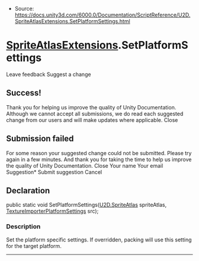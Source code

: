 * Source: https://docs.unity3d.com/6000.0/Documentation/ScriptReference/U2D.SpriteAtlasExtensions.SetPlatformSettings.html

#  [SpriteAtlasExtensions](https://docs.unity3d.com/6000.0/Documentation/ScriptReference/U2D.SpriteAtlasExtensions.html).SetPlatformSettings
Leave feedback
Suggest a change
## Success!
Thank you for helping us improve the quality of Unity Documentation. Although we cannot accept all submissions, we do read each suggested change from our users and will make updates where applicable.
Close
## Submission failed
For some reason your suggested change could not be submitted. Please <a>try again</a> in a few minutes. And thank you for taking the time to help us improve the quality of Unity Documentation.
Close
Your name Your email Suggestion* Submit suggestion
Cancel
## Declaration
public static void SetPlatformSettings([U2D.SpriteAtlas](https://docs.unity3d.com/6000.0/Documentation/ScriptReference/U2D.SpriteAtlas.html) spriteAtlas, [TextureImporterPlatformSettings](https://docs.unity3d.com/6000.0/Documentation/ScriptReference/TextureImporterPlatformSettings.html) src); 
### Description
Set the platform specific settings.
If overridden, packing will use this setting for the target platform.
* * *
